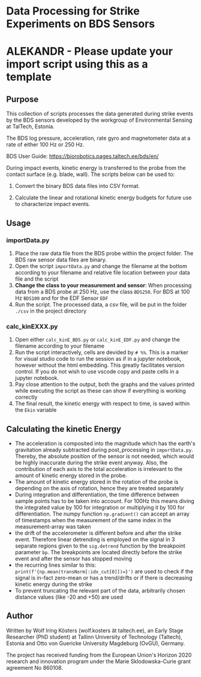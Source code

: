 # Data Processing for Strike Experiments on BDS Sensors
# ALEKANDR - Please update your import script using this as a template

## Purpose

This collection of scripts processes the data generated during strike events by the BDS sensors developed by the workgroup of Environmental Sensing at TalTech, Estonia. 

The BDS log pressure, acceleration, rate gyro and magnetometer data at a rate of either 100 Hz or 250 Hz.  

BDS User Guide: https://biorobotics.pages.taltech.ee/bds/en/

During impact events, kinetic energy is transferred to the probe from the contact surface (e.g. blade, wall). The scripts below can be used to:

1) Convert the binary BDS data files into CSV format.

2) Calculate the linear and rotational kinetic energy budgets for future use to characterize impact events.

## Usage

### importData.py

1. Place the raw data file from the BDS probe within the project folder. The BDS raw sensor data files are binary.
2. Open the script `importData.py` and change the filename at the bottom according to your filename and relative file location between your data file and the script
3. **Change the class to your measurement and sensor**: When processing data from a BDS probe at 250 Hz, use the class `BDS250`. For BDS at 100 Hz `BDS100` and for the EDF Sensor `EDF`
4. Run the script. The processed data, a csv file, will be put in the folder `./csv` in the project directory

### calc_kinEXXX.py

1. Open either `calc_kinE_BDS.py` or `calc_kinE_EDF.py` and change the filename according to your filename
2. Run the script interactively, cells are devided by `# %%`. This is a marker for visual studio code to run the session as if in a jupyter notebook, however without the html embedding. This greatly facilitates version control. If you do not wish to use vscode copy and paste cells in a jupyter notebook.
3. Pay close attention to the output, both the graphs and the values printed while executing the script as these can show if everything is working correctly
4. The final result, the kinetic energy with respect to time, is saved within the `Ekin` variable

## Calculating the kinetic Energy

- The acceleration is composited into the magnitude which has the earth's gravitation already subtracted during post_processing in `importData.py`. Thereby, the absolute position of the sensor is not needed, which would be highly inaccurate during the strike event anyway. Also, the contribution of each axis to the total acceleration is irrelevant to the amount of kinetic energy stored in the probe.
- The amount of kinetic energy stored in the rotation of the probe is depending on the axis of rotation, hence they are treated separately
- During integration and differentiation, the time difference between sample points has to be taken into account. For 100Hz this means diving the integrated value by 100 for integration or multiplying it by 100 for differentiation. The numpy function `np.gradient()` can accept an array of timestamps when the measurement of the same index in the measurement-array was taken
- the drift of the accelerometer is different before and after the strike event. Therefore linear detrending is employed on the signal in 3 separate regions given to the `sig.detrend` function by the breakpoint parameter `bp`. The breakpoints are located directly before the strike event and after the sensor has stopped moving
- the recurring lines similar to this: `print(f'{np.mean(transNorm[:idx_cut[0]])=}')` are used to check if the signal is in-fact zero-mean or has a trend/drifts or if there is decreasing kinetic energy during the strike
- To prevent truncating the relevant part of the data, arbitrarily chosen distance values (like -20 and +50) are used

## Author
Written by Wolf Iring Kösters (wolf.kosters ät taltech.ee), an Early Stage Researcher (PhD student) at Tallinn University of Technology (Taltech), Estonia and Otto von Guericke University Magdeburg (OvGU), Germany.

The project has received funding from the European Union's Horizon 2020 research and innovation program under the Marie Sklodowska-Curie grant agreement No 860108.
